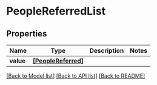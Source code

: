 # PeopleReferredList


## Properties
Name | Type | Description | Notes
------------ | ------------- | ------------- | -------------
**value** | [**[PeopleReferred]**](PeopleReferred.md) |  | 

[[Back to Model list]](../README.md#documentation-for-models) [[Back to API list]](../README.md#documentation-for-api-endpoints) [[Back to README]](../README.md)


